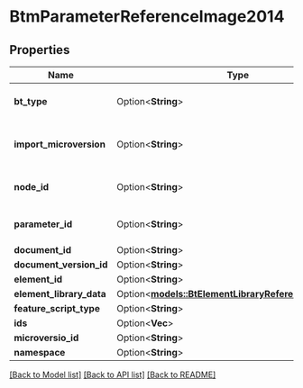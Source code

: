 # BtmParameterReferenceImage2014

## Properties

Name | Type | Description | Notes
------------ | ------------- | ------------- | -------------
**bt_type** | Option<**String**> | Type of JSON object. | [optional]
**import_microversion** | Option<**String**> | Element microversion that is being imported. | [optional]
**node_id** | Option<**String**> | ID of the parameter's node. | [optional]
**parameter_id** | Option<**String**> | Unique ID of the parameter. | [optional]
**document_id** | Option<**String**> |  | [optional]
**document_version_id** | Option<**String**> |  | [optional]
**element_id** | Option<**String**> |  | [optional]
**element_library_data** | Option<[**models::BtElementLibraryReferenceData3133**](BTElementLibraryReferenceData-3133.md)> |  | [optional]
**feature_script_type** | Option<**String**> |  | [optional]
**ids** | Option<**Vec<String>**> |  | [optional]
**microversio_id** | Option<**String**> |  | [optional]
**namespace** | Option<**String**> |  | [optional]

[[Back to Model list]](../README.md#documentation-for-models) [[Back to API list]](../README.md#documentation-for-api-endpoints) [[Back to README]](../README.md)


